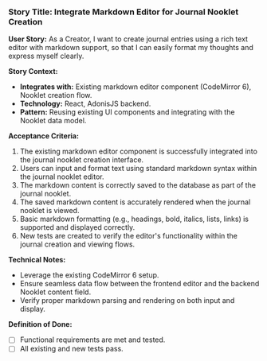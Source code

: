 ### **Story Title: Integrate Markdown Editor for Journal Nooklet Creation**

**User Story:**
As a Creator,
I want to create journal entries using a rich text editor with markdown support,
so that I can easily format my thoughts and express myself clearly.

**Story Context:**
*   **Integrates with:** Existing markdown editor component (CodeMirror 6), Nooklet creation flow.
*   **Technology:** React, AdonisJS backend.
*   **Pattern:** Reusing existing UI components and integrating with the Nooklet data model.

**Acceptance Criteria:**
1.  The existing markdown editor component is successfully integrated into the journal nooklet creation interface.
2.  Users can input and format text using standard markdown syntax within the journal nooklet editor.
3.  The markdown content is correctly saved to the database as part of the journal nooklet.
4.  The saved markdown content is accurately rendered when the journal nooklet is viewed.
5.  Basic markdown formatting (e.g., headings, bold, italics, lists, links) is supported and displayed correctly.
6.  New tests are created to verify the editor's functionality within the journal creation and viewing flows.

**Technical Notes:**
*   Leverage the existing CodeMirror 6 setup.
*   Ensure seamless data flow between the frontend editor and the backend Nooklet content field.
*   Verify proper markdown parsing and rendering on both input and display.

**Definition of Done:**
- [ ] Functional requirements are met and tested.
- [ ] All existing and new tests pass.